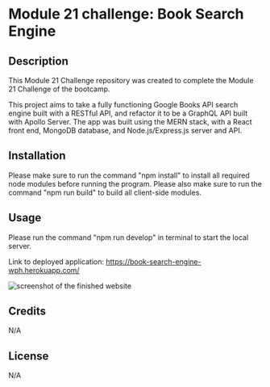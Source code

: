 # Module 21 challenge: Book Search Engine

## Description

This Module 21 Challenge repository was created to complete the Module 21 Challenge of the bootcamp.

This project aims to take a fully functioning Google Books API search engine built with a RESTful API, and refactor it to be a GraphQL API built with Apollo Server.
The app was built using the MERN stack, with a React front end, MongoDB database, and Node.js/Express.js server and API.

## Installation

Please make sure to run the command "npm install" to install all required node modules before running the program. 
Please also make sure to run the command "npm run build" to build all client-side modules. 

## Usage

Please run the command "npm run develop" in terminal to start the local server.

Link to deployed application: https://book-search-engine-wph.herokuapp.com/

![screenshot of the finished website](src/images/Screenshot.png)

## Credits

N/A

## License

N/A
